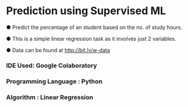 # Prediction using Supervised ML

● Predict the percentage of an student based on the no. of study hours.

● This is a simple linear regression task as it involves just 2 variables.

● Data can be found at http://bit.ly/w-data

### IDE Used: Google Colaboratory
### Programming Language : Python
### Algorithm : Linear Regression

